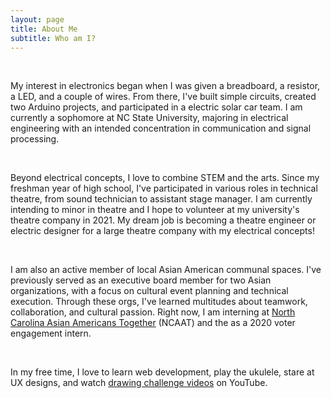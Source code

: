 ```yaml
---
layout: page
title: About Me
subtitle: Who am I?
---
```

<p style="text-align: left;">
<br>
<p>My interest in electronics began when I was given a breadboard, a resistor, a
LED, and a couple of wires. From there, I've built simple circuits, created two
Arduino projects, and participated in a electric solar car team. I am currently a sophomore
at NC State University, majoring in electrical engineering with an intended concentration
in communication and signal processing.</p>
<br>
<p>Beyond electrical concepts, I love to combine STEM and the arts.
Since my freshman year of high school, I've participated in various roles in technical theatre,
from sound technician to assistant stage manager. I am currently intending to minor
in theatre and I hope to volunteer at my university's theatre company in 2021. My
dream job is becoming a theatre engineer or electric designer for a large theatre company
with my electrical concepts!</p>
<br>
<p>I am also an active member of local Asian American communal spaces. I've previously
served as an executive board member for two Asian organizations, with a focus on cultural
event planning and technical execution.
Through these orgs, I've learned multitudes about teamwork, collaboration, and
cultural passion. Right now, I am interning at
<a href="https://www.ncaatogether.org">North Carolina Asian Americans Together</a> (NCAAT)
and the
<!-- <a href="https://www.pivotnetwork.org">Progressive Vietnamese American Organization</a>
(PIVOT) --> as a 2020 voter engagement intern.</p>
<br>
<p>In my free time, I love to learn web development, play the ukulele, stare at UX designs,
and watch <a href="https://www.youtube.com/playlist?list=PL5vtqDuUM1Dl67yQPW2HmHHLTfT8S4-Th">drawing challenge videos</a> on YouTube.</p>
